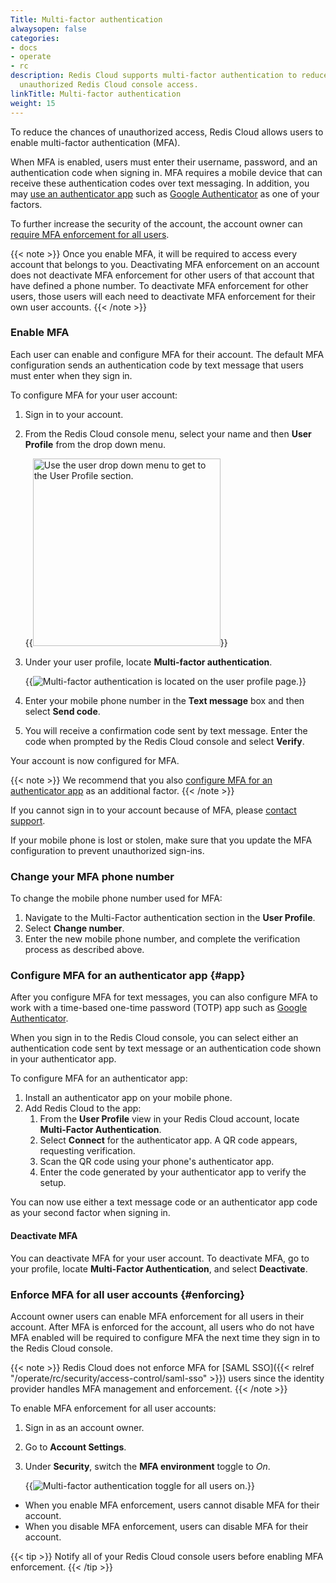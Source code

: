 ```yaml
---
Title: Multi-factor authentication
alwaysopen: false
categories:
- docs
- operate
- rc
description: Redis Cloud supports multi-factor authentication to reduce the risk of
  unauthorized Redis Cloud console access.
linkTitle: Multi-factor authentication
weight: 15
---
```


To reduce the chances of unauthorized access, Redis Cloud allows users to enable multi-factor authentication (MFA).

When MFA is enabled, users must enter their username, password, and an authentication code when signing in. MFA requires a mobile device that can receive these authentication codes over text messaging. In addition, you may [use an authenticator app](#app) such as [Google Authenticator](https://en.wikipedia.org/wiki/Google_Authenticator) as one of your factors.

To further increase the security of the account, the account owner can [require MFA enforcement for all users](#enforcing).

{{< note >}}
Once you enable MFA, it will be required to access every account that belongs to you. Deactivating MFA enforcement on an account does not deactivate MFA enforcement for other users of that account that have defined a phone number. To deactivate MFA enforcement for other users, those users will each need to deactivate MFA enforcement for their own user accounts.
{{< /note >}}

### Enable MFA

Each user can enable and configure MFA for their account.
The default MFA configuration sends an authentication code by text message that users must enter when they sign in.

To configure MFA for your user account:

1. Sign in to your account.
2. From the Redis Cloud console menu, select your name and then **User Profile** from the drop down menu.

    {{<image filename="images/rc/multi-factor-authentication-user-dropdown.png"  width="300px" alt="Use the user drop down menu to get to the User Profile section." >}}

3. Under your user profile, locate **Multi-factor authentication**.

    {{<image filename="images/rc/multi-factor-authentication-user-profile.png" alt="Multi-factor authentication is located on the user profile page." >}}

4. Enter your mobile phone number in the **Text message** box and then select **Send code**.
5. You will receive a confirmation code sent by text message. Enter the code when prompted by the Redis Cloud console and select **Verify**.

Your account is now configured for MFA.

{{< note >}}
We recommend that you also [configure MFA for an authenticator app](#app) as an additional factor.
{{< /note >}}

If you cannot sign in to your account because of MFA, please [contact support](https://redislabs.com/company/support/).

If your mobile phone is lost or stolen, make sure that you update the MFA configuration to prevent unauthorized sign-ins.


### Change your MFA phone number

To change the mobile phone number used for MFA:

1. Navigate to the Multi-Factor authentication section in the **User Profile**.
2. Select **Change number**.
3. Enter the new mobile phone number, and complete the verification process as described above.


### Configure MFA for an authenticator app {#app}

After you configure MFA for text messages, you can also configure MFA to work with a time-based one-time password (TOTP) app such as [Google Authenticator](https://play.google.com/store/apps/details?id=com.google.android.apps.authenticator2&hl=en_US&gl=US&pli=1).

When you sign in to the Redis Cloud console, you can select  either an authentication code sent by text message or an authentication code shown in your authenticator app.

To configure MFA for an authenticator app:

1. Install an authenticator app on your mobile phone.
1. Add Redis Cloud to the app:
    1. From the **User Profile** view in your Redis Cloud account, locate **Multi-Factor Authentication**.
    1. Select **Connect** for the authenticator app. A QR code appears, requesting verification.
    1. Scan the QR code using your phone's authenticator app.
    1. Enter the code generated by your authenticator app to verify the setup.

You can now use either a text message code or an authenticator app code as your second factor when signing in.

#### Deactivate MFA

You can deactivate MFA for your user account. To deactivate MFA, go to your profile, locate **Multi-Factor Authentication**, and select **Deactivate**.

### Enforce MFA for all user accounts {#enforcing}

Account owner users can enable MFA enforcement for all users in their account.
After MFA is enforced for the account, all users who do not have MFA enabled will be required to configure MFA the next time they sign in to the Redis Cloud console.

{{< note >}}
Redis Cloud does not enforce MFA for [SAML SSO]({{< relref "/operate/rc/security/access-control/saml-sso" >}}) users since the identity provider handles MFA management and enforcement.
{{< /note >}}

To enable MFA enforcement for all user accounts:

1. Sign in as an account owner.
2. Go to **Account Settings**.
3. Under **Security**, switch the **MFA environment** toggle to *On*.

    {{<image filename="images/rc/multi-factor-authentication-force-all-users-on.png" alt="Multi-factor authentication toggle for all users on." >}}

- When you enable MFA enforcement, users cannot disable MFA for their account.
- When you disable MFA enforcement, users can disable MFA for their account.

{{< tip >}}
Notify all of your Redis Cloud console users before enabling MFA enforcement.
{{< /tip >}}

